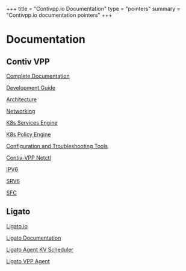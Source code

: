 +++
title = "Contivpp.io Documentation"
type = "pointers"
summary = "Contivpp.io documentation pointers"
+++


# Documentation

## Contiv VPP

[Complete Documentation](https://github.com/contiv/vpp/tree/master/docs)

[Development Guide](https://github.com/contiv/vpp/tree/master/docs/dev-guide)

[Architecture](https://github.com/contiv/vpp/blob/master/docs/ARCHITECTURE.md)

[Networking](https://github.com/contiv/vpp/blob/master/docs/NETWORKING.md)

[K8s Services Engine](https://github.com/contiv/vpp/blob/master/docs/dev-guide/SERVICES.md)

[K8s Policy Engine](https://github.com/contiv/vpp/blob/master/docs/dev-guide/POLICIES.md)

[Configuration and Troubleshooting Tools](https://github.com/contiv/vpp/blob/master/docs/operation/TOOLS.md)

[Contiv-VPP Netctl](/blog/using-conti-vpp-netctl-blog)

[IPV6](https://github.com/contiv/vpp/blob/master/docs/setup/IPV6.md)

[SRV6](https://github.com/contiv/vpp/blob/master/docs/setup/SRV6.md)

[SFC](https://github.com/contiv/vpp/tree/master/k8s/examples/sfc)



## Ligato 

[Ligato.io](https://ligato.io/)

[Ligato Documentation](https://docs.ligato.io/en/latest/)

[Ligato Agent KV Scheduler](https://docs.ligato.io/en/latest/developer-guide/kvscheduler/)

[Ligato VPP Agent](https://docs.ligato.io/en/latest/intro/overview/)


